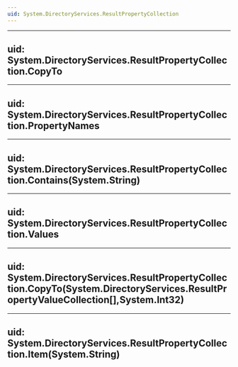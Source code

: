 ```yaml
---
uid: System.DirectoryServices.ResultPropertyCollection
---
```


---
uid: System.DirectoryServices.ResultPropertyCollection.CopyTo
---

---
uid: System.DirectoryServices.ResultPropertyCollection.PropertyNames
---

---
uid: System.DirectoryServices.ResultPropertyCollection.Contains(System.String)
---

---
uid: System.DirectoryServices.ResultPropertyCollection.Values
---

---
uid: System.DirectoryServices.ResultPropertyCollection.CopyTo(System.DirectoryServices.ResultPropertyValueCollection[],System.Int32)
---

---
uid: System.DirectoryServices.ResultPropertyCollection.Item(System.String)
---
